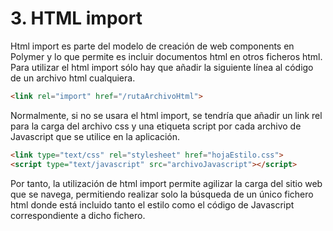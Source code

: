 # 3. HTML import

Html import es parte del modelo de creación de web components en Polymer y lo que permite es incluir documentos html en otros ficheros html. Para utilizar el html import sólo hay que añadir la siguiente línea al código de un archivo html cualquiera.

```html
<link rel="import" href="/rutaArchivoHtml">
```

Normalmente, si no se usara el html import, se tendría que añadir un link rel para la carga del archivo css y una etiqueta script por cada archivo de Javascript que se utilice en la aplicación.
```html
<link type="text/css" rel="stylesheet" href="hojaEstilo.css">
<script type="text/javascript" src="archivoJavascript"></script>
```
Por tanto, la utilización de html import permite agilizar la carga del sitio web que se navega, permitiendo realizar solo la búsqueda de un único fichero html donde está incluido tanto el estilo como el código de Javascript correspondiente a dicho fichero.
